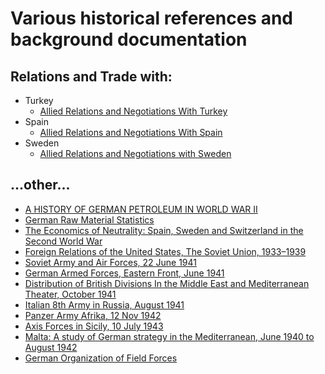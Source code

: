 # Various historical references and background documentation

## Relations and Trade with:

- Turkey
    - [Allied Relations and Negotiations With Turkey](https://1997-2001.state.gov/www/regions/eur/rpt_9806_ng_turkey.pdf)
- Spain
    - [Allied Relations and Negotiations With Spain](https://1997-2001.state.gov/regions/eur/rpt_9806_ng_spain.pdf)
- Sweden
    - [Allied Relations and Negotiations with Sweden](https://1997-2001.state.gov/regions/eur/rpt_9806_ng_sweden.pdf)

## ...other...

- [A HISTORY OF GERMAN PETROLEUM IN WORLD WAR II](https://apps.dtic.mil/sti/pdfs/AD1020261.pdf)
- [German Raw Material Statistics](https://panzerworld.com/german-raw-material-statistics)
- [The Economics of Neutrality: Spain, Sweden and Switzerland in the Second World War](https://etheses.lse.ac.uk/178/1/Golson_The_Economics_of_Neutrality.pdf)
- [Foreign Relations of the United States, The Soviet Union, 1933–1939](https://history.state.gov/historicaldocuments/frus1933-39)
- [Soviet Army and Air Forces, 22 June 1941](https://usacac.army.mil/sites/default/files/documents/carl/nafziger/941RFCC.pdf)
- [German Armed Forces, Eastern Front, June 1941](https://usacac.army.mil/sites/default/files/documents/carl/nafziger/941GFAA.pdf)
- [Distribution of British Divisions In the Middle East and Mediterranean Theater, October 1941](https://usacac.army.mil/sites/default/files/documents/carl/nafziger/941BJAA.pdf)
- [Italian 8th Army in Russia, August 1941](https://usacac.army.mil/sites/default/files/documents/carl/nafziger/941IHRA.pdf)
- [Panzer Army Afrika, 12 Nov 1942](https://usacac.army.mil/sites/default/files/documents/carl/nafziger/942GKME.pdf)
- [Axis Forces in Sicily, 10 July 1943](https://usacac.army.mil/sites/default/files/documents/carl/nafziger/943GGAD.pdf)
- [Malta: A study of German strategy in the Mediterranean, June 1940 to August 1942](https://scholarworks.umt.edu/cgi/viewcontent.cgi?article=3928&context=etd)
- [German Organization of Field Forces](https://www.ibiblio.org/hyperwar/Germany/HB/HB-2.html)